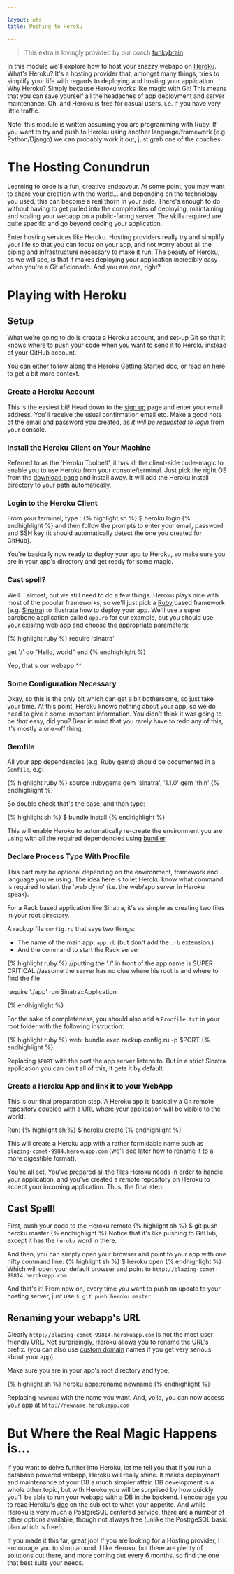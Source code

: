 ```yaml
---

layout: ots
title: Pushing to Heroku

---
```


> This extra is lovingly provided by our coach [funkybrain](https://Github.com/funkybrain).

In this module we'll explore how to host your snazzy webapp on [Heroku](http://www.heroku.com).
What's Heroku? It's a hosting provider that, amongst many things, tries to simplify
your life with regards to deploying and hosting your application.
Why Heroku? Simply because Heroku works like magic with Git! This means that you can
save yourself all the headaches of app deployment and server maintenance.
Oh, and Heroku is free for casual users, i.e. if you have very little traffic.

Note: this module is written assuming you are programming with Ruby. If you want to try and push to Heroku using another language/framework (e.g. Python/Django) we can probably work it out, just grab one of the coaches.

# The Hosting Conundrun

Learning to code is a fun, creative endeavour. At some point, you may want to share your creation with the world... and depending on the technology you used, this can become a real thorn in your side. There's enough to do without having to get pulled into the complexities of deploying, maintaining and scaling your webapp on a public-facing server. The skills required are quite specific and go beyond coding your application.

Enter hosting services like Heroku. Hosting providers really try and simplify your life so that you can focus on your app, and not worry about all the piping and infrastructure necessary to make it run. The beauty of Heroku, as we will see, is that it makes deploying your application incredibly easy when you're a Git aficionado. And you are one, right?

# Playing with Heroku

## Setup

What we're going to do is create a Heroku account, and set-up Git so that it knows where to push your code when you want to send it to Heroku instead of your GitHub account.

You can either follow along the Heroku [Getting Started](https://devcenter.heroku.com/articles/quickstart) doc, or read on here to get a bit more context.

### Create a Heroku Account
This is the easiest bit! Head down to the [sign up](https://api.heroku.com/signup/devcenter) page and enter your email address. You'll receive the usual confirmation email etc. Make a good note of the email and password you created, as *it will be requested to login* from your console.

### Install the Heroku Client on Your Machine
Referred to as the 'Heroku Toolbelt', it has all the client-side code-magic to enable you to use Heroku from your console/terminal. Just pick the right OS from the [download page](https://toolbelt.heroku.com/) and install away. It will add the Heroku install directory to your path automatically.

### Login to the Heroku Client
From your terminal, type :
{% highlight sh %}
$ heroku login 
{% endhighlight %}
and then follow the prompts to enter your email, password and SSH key (it should automatically detect the one you created for GitHub).

You're basically now ready to deploy your app to Heroku, so make sure you are in your app's directory and get ready for some magic.

### Cast spell?
Well... almost, but we still need to do a few things. Heroku plays nice with most of the popular frameworks, so we'll just pick a [Ruby](https://devcenter.heroku.com/articles/ruby) based framework (e.g. [Sinatra](http://www.sinatrarb.com)) to illustrate how to deploy your app. We'll use a super barebone application called `app.rb` for our example, but you should use your exisitng web app and choose the appropriate parameters:

{% highlight ruby %}
require 'sinatra'

get '/' do
  "Hello, world"
end
{% endhighlight %}

Yep, that's our webapp ^^

### Some Configuration Necessary
Okay, so this is the only bit which can get a bit bothersome, so just take your time. At this point, Heroku knows nothing about your app, so we do need to give it some important information. You didn't think it was going to be *that* easy, did you? Bear in mind that you rarely have to redo any of this, it's mostly a one-off thing.

### Gemfile
All your app dependencies (e.g. Ruby gems) should be documented in a `Gemfile`, e.g:

{% highlight ruby %}
source :rubygems
gem 'sinatra', '1.1.0'
gem 'thin'
{% endhighlight %}

So double check that's the case, and then type:

{% highlight sh %}
$ bundle install
{% endhighlight %}

This will enable Heroku to automatically re-create the environment you are using with all the required dependencies using [bundler](http://gembundler.com/).

### Declare Process Type With Procfile
This part may be optional depending on the environment, framework and language you're using. The idea here is to let Heroku know what command is required to start the 'web dyno' (i.e. the web/app server in Heroku speak).

For a Rack based application like Sinatra, it's as simple as creating two files in your root directory.

A rackup file `config.ru` that says two things:
* The name of the main app: `app.rb` (but don't add the `.rb` extension.)
* And the command to start the Rack server

{% highlight ruby %}
//putting the './' in front of the app name is SUPER CRITICAL
//assume the server has no clue where his root is and where to find the file

require './app'
run Sinatra::Application

{% endhighlight %}

For the sake of completeness, you should also add a `Procfile.txt` in your root folder with the following instruction:

{% highlight ruby %}
web: bundle exec rackup config.ru -p $PORT
{% endhighlight %}

Replacing `$PORT` with the port the app server listens to. But in a strict Sinatra application you can omit all of this, it gets it by default.

### Create a Heroku App and link it to your WebApp
This is our final preparation step. A Heroku app is basically a Git remote repository coupled with a URL where your application will be visible to the world.

Run:
{% highlight sh %}
$ heroku create
{% endhighlight %}

This will create a Heroku app with a rather formidable name such as `blazing-comet-9984.herokuapp.com` (we'll see later how to rename it to a more digestible format).

You're all set. You've prepared all the files Heroku needs in order to handle your application, and you've created a remote repository on Heroku to accept your incoming application. Thus, the final step:

## Cast Spell!
First, push your code to the Heroku remote
{% highlight sh %}
$ git push heroku master
{% endhighlight %}
Notice that it's like pushing to GitHub, except it has the `heroku` word in there.

And then, you can simply open your browser and point to your app with one nifty command line:
{% highlight sh %}
$ heroku open
{% endhighlight %}
Which will open your default browser and point to `http://blazing-comet-99814.herokuapp.com`

And that's it! From now on, every time you want to push an update to your hosting server, just use `$ git push heroku master`.

## Renaming your webapp's URL
Clearly `http://blazing-comet-99814.herokuapp.com` is not the most user friendly URL. Not surprisingly, Heroku allows you to rename the URL's prefix. (you can also use [custom domain](https://devcenter.heroku.com/articles/custom-domains) names if you get very serious about your app).

Make sure you are in your app's root directory and type:

{% highlight sh %}
heroku apps:rename newname
{% endhighlight %}

Replacing `newname` with the name you want. And, voila, you can now access your app at `http://newname.herokuapp.com`

# But Where the Real Magic Happens is...
If you want to delve further into Heroku, let me tell you that if you run a database powered webapp, Heroku will really shine. It makes deployment and maintenance of your DB a much simpler affair. DB development is a whole other topic, but with Heroku you will be surprised by how quickly you'll be able to run your webapp with a DB in the backend. I encourage you to read Heroku's [doc](https://devcenter.heroku.com/categories/heroku-postgres) on the subject to whet your appetite. And while Heroku is very much a PostgreSQL centered service, there are a number of other options available, though not always free (unlike the PostrgeSQL basic plan which is free!).

If you made it this far, great job! If you are looking for a Hosting provider, I encourage you to shop around. I like Heroku, but there are plenty of solutions out there, and more coming out every 6 months, so find the one that best suits your needs.
